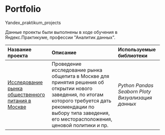 # Portfolio
Yandex_praktikum_projects


Данные проекты были выполнены в ходе обучения в Яндекс.Практикуме, профессии "Аналитик данных".

| Название проекта | Описание | Используемые библиотеки | 
| :---------------------- | :---------------------- | :---------------------- |
| [Исследование рынка общественного питания в Москве](catering_Moscow) | Проведение исследование рынка общепита в Москве для принятия решения об открытии нового заведения, по итогам которого требуется дать рекомендации по выбору типа заведения, его месторасположения, ценовой политики и пр. | *Python* *Pandas* *Seaborn* *Ploty* *Визуализация данных* |
